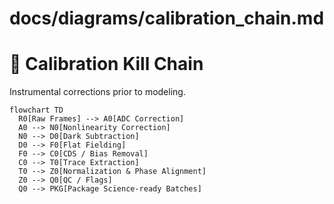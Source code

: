 # docs/diagrams/calibration_chain.md

# 🔧 Calibration Kill Chain

Instrumental corrections prior to modeling.

```mermaid
flowchart TD
  R0[Raw Frames] --> A0[ADC Correction]
  A0 --> N0[Nonlinearity Correction]
  N0 --> D0[Dark Subtraction]
  D0 --> F0[Flat Fielding]
  F0 --> C0[CDS / Bias Removal]
  C0 --> T0[Trace Extraction]
  T0 --> Z0[Normalization & Phase Alignment]
  Z0 --> Q0[QC / Flags]
  Q0 --> PKG[Package Science-ready Batches]
